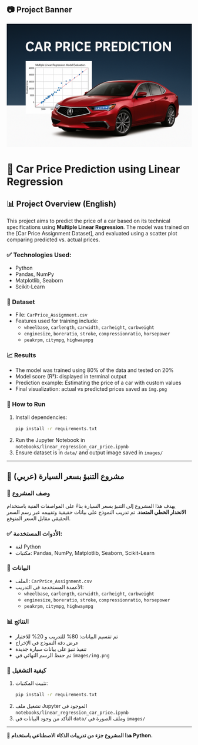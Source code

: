 ## 📷 Project Banner
<p align="center">
  <img src="/images/banner.png" alt="Console Smart Bot" width="1000"/>
</p>

# 🚗 Car Price Prediction using Linear Regression

## 📊 Project Overview (English)

This project aims to predict the price of a car based on its technical specifications using **Multiple Linear Regression**. The model was trained on the [Car Price Assignment Dataset], and evaluated using a scatter plot comparing predicted vs. actual prices.

### ✅ Technologies Used:
- Python
- Pandas, NumPy
- Matplotlib, Seaborn
- Scikit-Learn

### 📁 Dataset
- File: `CarPrice_Assignment.csv`
- Features used for training include:
  - `wheelbase`, `carlength`, `carwidth`, `carheight`, `curbweight`
  - `enginesize`, `boreratio`, `stroke`, `compressionratio`, `horsepower`
  - `peakrpm`, `citympg`, `highwaympg`

### 📈 Results
- The model was trained using 80% of the data and tested on 20%
- Model score (R²): displayed in terminal output
- Prediction example: Estimating the price of a car with custom values
- Final visualization: actual vs predicted prices saved as `img.png`

### 🚀 How to Run
1. Install dependencies:
   ```bash
   pip install -r requirements.txt
   ```
2. Run the Jupyter Notebook in `notebooks/linear_regression_car_price.ipynb`
3. Ensure dataset is in `data/` and output image saved in `images/`

---

## 🚗 مشروع التنبؤ بسعر السيارة (عربي)

### 🎯 وصف المشروع
يهدف هذا المشروع إلى التنبؤ بسعر السيارة بناءً على المواصفات الفنية باستخدام **الانحدار الخطي المتعدد**. تم تدريب النموذج على بيانات حقيقية وتقييمه عبر رسم السعر الحقيقي مقابل السعر المتوقع.

### ✅ الأدوات المستخدمة:
- لغة Python
- مكتبات: Pandas, NumPy, Matplotlib, Seaborn, Scikit-Learn

### 📁 البيانات
- الملف: `CarPrice_Assignment.csv`
- الأعمدة المستخدمة في التدريب:
  - `wheelbase`, `carlength`, `carwidth`, `carheight`, `curbweight`
  - `enginesize`, `boreratio`, `stroke`, `compressionratio`, `horsepower`
  - `peakrpm`, `citympg`, `highwaympg`

### 📊 النتائج
- تم تقسيم البيانات: 80% للتدريب و 20% للاختبار
- عرض دقة النموذج في الإخراج
- تنفيذ تنبؤ على بيانات سيارة جديدة
- تم حفظ الرسم النهائي في `images/img.png`

### 🚀 كيفية التشغيل
1. تثبيت المكتبات:
   ```bash
   pip install -r requirements.txt
   ```
2. تشغيل ملف Jupyter الموجود في `notebooks/linear_regression_car_price.ipynb`
3. التأكد من وجود البيانات في `data/` وملف الصورة في `images/`

---

**📌 هذا المشروع جزء من تدريبات الذكاء الاصطناعي باستخدام Python.**
